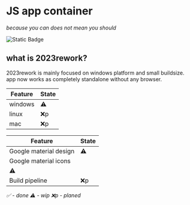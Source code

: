 # JS app container 
*because you can does not mean you should*

![Static Badge](https://img.shields.io/badge/_version_-_0.2.0-green)


## what is 2023rework?

2023rework is mainly focused on windows platform and small buildsize. app now works as completely standalone without any browser.

|Feature|State |
|-------|------|
|windows| ⚠️   |
|linux  | ❌️p  |
|mac    | ❌️p  |

|Feature               |State |
|----------------------|------|
|Google material design|⚠️   |
|Google material icons|
⚠️   |
|Build pipeline       |❌️p|

*✅️ - done ⚠️ - wip ❌️p - planed*
